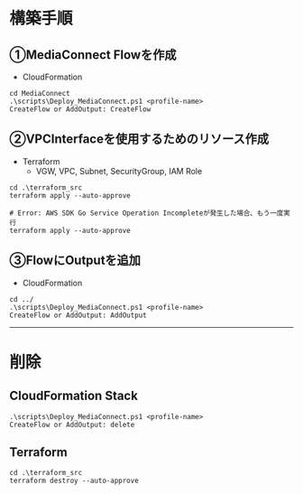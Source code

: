 # 構築手順

## ①MediaConnect Flowを作成
- CloudFormation

```sh:
cd MediaConnect
.\scripts\Deploy_MediaConnect.ps1 <profile-name>
CreateFlow or AddOutput: CreateFlow
```

## ②VPCInterfaceを使用するためのリソース作成
- Terraform
  - VGW, VPC, Subnet, SecurityGroup, IAM Role

```sh:
cd .\terraform_src
terraform apply --auto-approve

# Error: AWS SDK Go Service Operation Incompleteが発生した場合、もう一度実行
terraform apply --auto-approve
```

## ③FlowにOutputを追加
- CloudFormation

```sh:
cd ../
.\scripts\Deploy_MediaConnect.ps1 <profile-name>
CreateFlow or AddOutput: AddOutput
```

-------------------------
# 削除

## CloudFormation Stack

```sh:
.\scripts\Deploy_MediaConnect.ps1 <profile-name>
CreateFlow or AddOutput: delete
```


## Terraform

```sh:
cd .\terraform_src
terraform destroy --auto-approve
```
